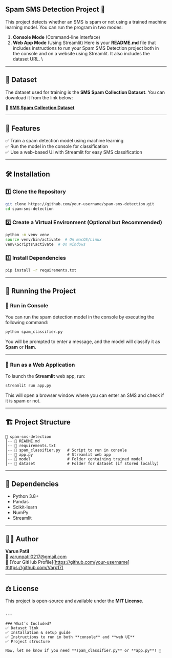 
## Spam SMS Detection Project 🚀
This project detects whether an SMS is spam or not using a trained machine learning model. You can run the program in two modes:
1. **Console Mode** (Command-line interface)
2. **Web App Mode** (Using Streamlit)
Here is your **README.md** file that includes instructions to run your Spam SMS Detection project both in the console and on a website using Streamlit. It also includes the dataset URL.  \

---

## 📂 Dataset  
The dataset used for training is the **SMS Spam Collection Dataset**. You can download it from the link below:  

📌 **[SMS Spam Collection Dataset](https://www.kaggle.com/datasets/uciml/sms-spam-collection-dataset)**  

---

## 📌 Features  
✅ Train a spam detection model using machine learning  
✅ Run the model in the console for classification  
✅ Use a web-based UI with Streamlit for easy SMS classification  

---

## 🛠 Installation  

### 1️⃣ **Clone the Repository**  
```sh
git clone https://github.com/your-username/spam-sms-detection.git
cd spam-sms-detection
```

### 2️⃣ **Create a Virtual Environment (Optional but Recommended)**
```sh
python -m venv venv
source venv/bin/activate  # On macOS/Linux
venv\Scripts\activate  # On Windows
```

### 3️⃣ **Install Dependencies**  
```sh
pip install -r requirements.txt
```

---

## 🚀 Running the Project  

### 🔹 **Run in Console**  
You can run the spam detection model in the console by executing the following command:  
```sh
python spam_classifier.py
```
You will be prompted to enter a message, and the model will classify it as **Spam** or **Ham**.

---

### 🔹 **Run as a Web Application**  
To launch the **Streamlit** web app, run:  
```sh
streamlit run app.py
```
This will open a browser window where you can enter an SMS and check if it is spam or not.

---

## 🏗 Project Structure  
```
📁 spam-sms-detection
│-- 📄 README.md
│-- 📄 requirements.txt
│-- 📄 spam_classifier.py   # Script to run in console
│-- 📄 app.py               # Streamlit web app
│-- 📂 model                # Folder containing trained model
│-- 📂 dataset              # Folder for dataset (if stored locally)
```

---

## 🔧 Dependencies  
- Python 3.8+  
- Pandas  
- Scikit-learn  
- NumPy  
- Streamlit  

---

## 👨‍💻 Author  
**Varun Patil**  
📧 varunpatil0217@gmail.com  
🔗 [Your GitHub Profile](https://github.com/your-username](https://github.com/Varp17)  

---

## ⚖ License  
This project is open-source and available under the **MIT License**.
```

---

### What’s Included?  
✅ Dataset link  
✅ Installation & setup guide  
✅ Instructions to run in both **console** and **web UI**  
✅ Project structure  

Now, let me know if you need **spam_classifier.py** or **app.py**! 🚀
